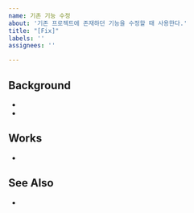 ```yaml
---
name: 기존 기능 수정
about: '기존 프로젝트에 존재하던 기능을 수정할 때 사용한다.'
title: "[Fix]"
labels: ''
assignees: ''

---
```


## Background
-
-

## Works
-

## See Also
-